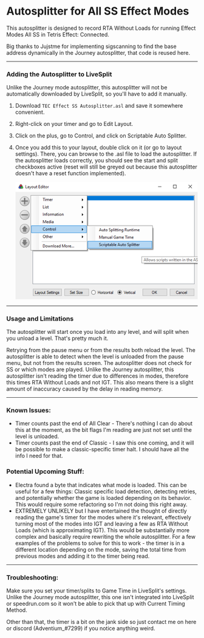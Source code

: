 # Autosplitter for All SS Effect Modes
This autosplitter is designed to record RTA Without Loads for running Effect Modes All SS in Tetris Effect: Connected.

Big thanks to Jujstme for implementing sigscanning to find the base address dynamically in the Journey autosplitter, that code is reused here.
_________

### Adding the Autosplitter to LiveSplit
Unlike the Journey mode autosplitter, this autosplitter will not be automatically downloaded by LiveSplit, so you'll have to add it manually.
1. Download `TEC Effect SS Autosplitter.asl` and save it somewhere convenient.
2. Right-click on your timer and go to Edit Layout.
3. Click on the plus, go to Control, and click on Scriptable Auto Splitter.
4. Once you add this to your layout, double click on it (or go to layout settings). There, you can browse to the .asl file to load the autosplitter. If the autosplitter loads correctly, you should see the start and split checkboxes active (reset will still be greyed out because this autosplitter doesn't have a reset function implemented).

    ![Image showing where to find the option to add an autosplitter](image.png)
_________

### Usage and Limitations
The autosplitter will start once you load into any level, and will split when you unload a level. That's pretty much it.

Retrying from the pause menu or from the results both reload the level. The autosplitter is able to detect when the level is unloaded from the pause menu, but not from the results screen. The autosplitter does not check for SS or which modes are played. Unlike the Journey autosplitter, this autosplitter isn't reading the timer due to differences in modes, therefore this times RTA Without Loads and not IGT. This also means there is a slight amount of inaccuracy caused by the delay in reading memory.
_________

### Known Issues:
- Timer counts past the end of All Clear - There's nothing I can do about this at the moment, as the bit flags I'm reading are just not set until the level is unloaded.
- Timer counts past the end of Classic - I saw this one coming, and it will be possible to make a classic-specific timer halt. I should have all the info I need for that.

### Potential Upcoming Stuff:
- Electra found a byte that indicates what mode is loaded. This can be useful for a few things: Classic specific load detection, detecting retries, and potentially whether the game is loaded depending on its behavior. This would require some refactoring so I'm not doing this right away.
- EXTREMELY UNLIKELY but I have entertained the thought of directly reading the game's timer for the modes where it's relevant, effectively turning most of the modes into IGT and leaving a few as RTA Without Loads (which is approximating IGT). This would be substantially more complex and basically require rewriting the whole autosplitter. For a few examples of the problems to solve for this to work - the timer is in a different location depending on the mode, saving the total time from previous modes and adding it to the timer being read.
_________

### Troubleshooting:
Make sure you set your timer/splits to Game Time in LiveSplit's settings. Unlike the Journey mode autosplitter, this one isn't integrated into LiveSplit or speedrun.com so it won't be able to pick that up with Current Timing Method.

Other than that, the timer is a bit on the jank side so just contact me on here or discord (Adventium_#7299) if you notice anything weird.
